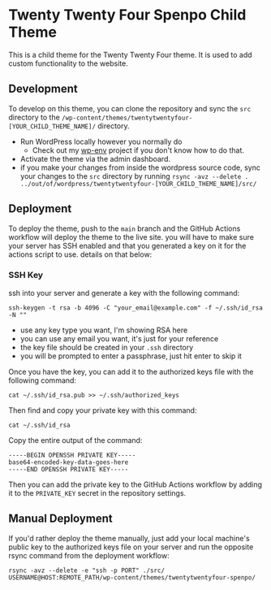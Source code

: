 # Twenty Twenty Four Spenpo Child Theme

This is a child theme for the Twenty Twenty Four theme. It is used to add custom functionality to the website.

## Development

To develop on this theme, you can clone the repository and sync the `src` directory to the `/wp-content/themes/twentytwentyfour-[YOUR_CHILD_THEME_NAME]/` directory. 
* Run WordPress locally however you normally do
    * Check out my [wp-env](https://github.com/spope851/wp-env) project if you don't know how to do that.
* Activate the theme via the admin dashboard.
* if you make your changes from inside the wordpress source code, sync your changes to the `src` directory by running `rsync -avz --delete . ../out/of/wordpress/twentytwentyfour-[YOUR_CHILD_THEME_NAME]/src/`

## Deployment

To deploy the theme, push to the `main` branch and the GitHub Actions workflow will deploy the theme to the live site. you will have to make sure your server has SSH enabled and that you generated a key on it for the actions script to use. details on that below:

### SSH Key

ssh into your server and generate a key with the following command:

```
ssh-keygen -t rsa -b 4096 -C "your_email@example.com" -f ~/.ssh/id_rsa -N ""
```

* use any key type you want, I'm showing RSA here
* you can use any email you want, it's just for your reference
* the key file should be created in your `.ssh` directory
* you will be prompted to enter a passphrase, just hit enter to skip it

Once you have the key, you can add it to the authorized keys file with the following command:

```
cat ~/.ssh/id_rsa.pub >> ~/.ssh/authorized_keys
```
Then find and copy your private key with this command:

```
cat ~/.ssh/id_rsa
```

Copy the entire output of the command:

```
-----BEGIN OPENSSH PRIVATE KEY-----
base64-encoded-key-data-goes-here
-----END OPENSSH PRIVATE KEY-----
```

Then you can add the private key to the GitHub Actions workflow by adding it to the `PRIVATE_KEY` secret in the repository settings.

## Manual Deployment

If you'd rather deploy the theme manually, just add your local machine's public key to the authorized keys file on your server and run the opposite rsync command from the deployment workflow:

```
rsync -avz --delete -e "ssh -p PORT" ./src/ USERNAME@HOST:REMOTE_PATH/wp-content/themes/twentytwentyfour-spenpo/
```
